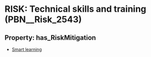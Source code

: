 # RISK: __Technical skills and training__ (PBN__Risk_2543)

## Property: has_RiskMitigation

* [Smart learning](PBN__Mitigation_373)

